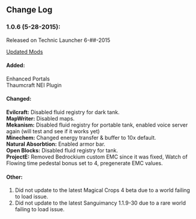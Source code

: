 ## Change Log

### 1.0.6 (5-28-2015):
Released on Technic Launcher 6-##-2015

[Updated Mods](Updated-Mods/1.0.6.md)

#### Added:
Enhanced Portals<br>
Thaumcraft NEI Plugin

#### Changed:
**Evilcraft:** Disabled fluid registry for dark tank.<br>
**MapWriter:** Disabled maps.<br>
**Mekanism:** Disabled fluid registry for portable tank, enabled voice server again (will test and see if it works yet)<br>
**Minechem:** Changed energy transfer & buffer to 10x default.<br>
**Natural Absorbtion:** Enabled armor bar.<br>
**Open Blocks:** Disabled fluid registry for tank.<br>
**ProjectE:** Removed Bedrockium custom EMC since it was fixed, Watch of Flowing time pedestal bonus set to 4, pregenerate EMC values.

#### Other:
1. Did not update to the latest Magical Crops 4 beta due to a world failing to load issue.<br>
2. Did not update to the latest Sanguimancy 1.1.9-30 due to a rare world failing to load issue.
